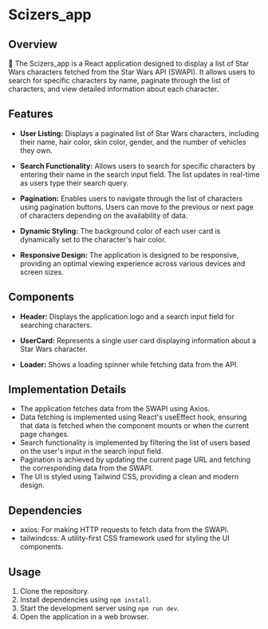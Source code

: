 # Scizers_app

## Overview

🚀 The Scizers_app is a React application designed to display a list of Star Wars characters fetched from the Star Wars API (SWAPI). It allows users to search for specific characters by name, paginate through the list of characters, and view detailed information about each character.

## Features

- **User Listing:** Displays a paginated list of Star Wars characters, including their name, hair color, skin color, gender, and the number of vehicles they own.

- **Search Functionality:** Allows users to search for specific characters by entering their name in the search input field. The list updates in real-time as users type their search query.

- **Pagination:** Enables users to navigate through the list of characters using pagination buttons. Users can move to the previous or next page of characters depending on the availability of data.

- **Dynamic Styling:** The background color of each user card is dynamically set to the character's hair color.

- **Responsive Design:** The application is designed to be responsive, providing an optimal viewing experience across various devices and screen sizes.

## Components

- **Header:** Displays the application logo and a search input field for searching characters.

- **UserCard:** Represents a single user card displaying information about a Star Wars character.

- **Loader:** Shows a loading spinner while fetching data from the API.

## Implementation Details

- The application fetches data from the SWAPI using Axios.
- Data fetching is implemented using React's useEffect hook, ensuring that data is fetched when the component mounts or when the current page changes.
- Search functionality is implemented by filtering the list of users based on the user's input in the search input field.
- Pagination is achieved by updating the current page URL and fetching the corresponding data from the SWAPI.
- The UI is styled using Tailwind CSS, providing a clean and modern design.

## Dependencies

- axios: For making HTTP requests to fetch data from the SWAPI.
- tailwindcss: A utility-first CSS framework used for styling the UI components.

## Usage

1. Clone the repository.
2. Install dependencies using `npm install`.
3. Start the development server using `npm run dev`.
4. Open the application in a web browser.
